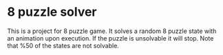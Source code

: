# 8 puzzle solver
This is a project for 8 puzzle game. It solves a random 8 puzzle state with an animation upon execution. If the puzzle is unsolvable it will stop. Note that %50 of the states are not solvable.
